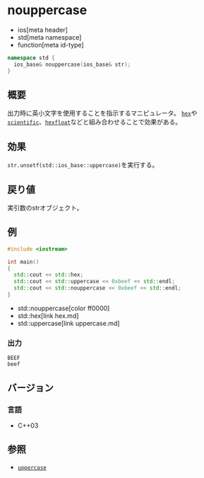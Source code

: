 # nouppercase
* ios[meta header]
* std[meta namespace]
* function[meta id-type]

```cpp
namespace std {
  ios_base& nouppercase(ios_base& str);
}
```

## 概要
出力時に英小文字を使用することを指示するマニピュレータ。
[`hex`](hex.md)や[`scientific`](scientific.md)、[`hexfloat`](hexfloat.md)などと組み合わせることで効果がある。

## 効果
`str.unsetf(std::ios_base::uppercase)`を実行する。

## 戻り値
実引数のstrオブジェクト。

## 例
```cpp
#include <iostream>

int main()
{
  std::cout << std::hex;
  std::cout << std::uppercase << 0xbeef << std::endl;
  std::cout << std::nouppercase << 0xbeef << std::endl;
}
```
* std::nouppercase[color ff0000]
* std::hex[link hex.md]
* std::uppercase[link uppercase.md]

### 出力
```
BEEF
beef
```

## バージョン
### 言語
- C++03

## 参照
- [`uppercase`](uppercase.md)
